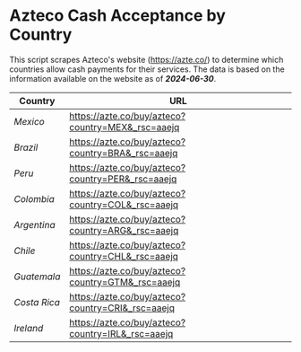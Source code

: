 # Azteco Cash Acceptance by Country

This script scrapes Azteco's website (https://azte.co/) to determine which countries allow cash 
payments for their services. The data is based on the information available on the website as of **_2024-06-30_**.

| **Country** | **URL** |
|---|---|
| _Mexico_ | https://azte.co/buy/azteco?country=MEX&_rsc=aaejq |
| _Brazil_ | https://azte.co/buy/azteco?country=BRA&_rsc=aaejq |
| _Peru_ | https://azte.co/buy/azteco?country=PER&_rsc=aaejq |
| _Colombia_ | https://azte.co/buy/azteco?country=COL&_rsc=aaejq |
| _Argentina_ | https://azte.co/buy/azteco?country=ARG&_rsc=aaejq |
| _Chile_ | https://azte.co/buy/azteco?country=CHL&_rsc=aaejq |
| _Guatemala_ | https://azte.co/buy/azteco?country=GTM&_rsc=aaejq |
| _Costa Rica_ | https://azte.co/buy/azteco?country=CRI&_rsc=aaejq |
| _Ireland_ | https://azte.co/buy/azteco?country=IRL&_rsc=aaejq |

